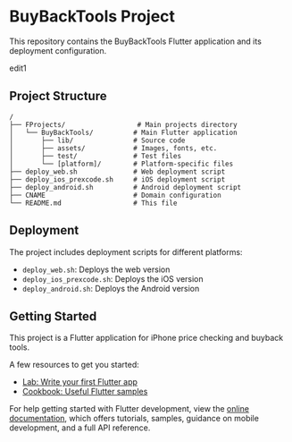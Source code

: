 # BuyBackTools Project

This repository contains the BuyBackTools Flutter application and its deployment configuration.

edit1

## Project Structure

```
/
├── FProjects/                  # Main projects directory
│   └── BuyBackTools/          # Main Flutter application
│       ├── lib/               # Source code
│       ├── assets/            # Images, fonts, etc.
│       ├── test/              # Test files
│       └── [platform]/        # Platform-specific files
├── deploy_web.sh              # Web deployment script
├── deploy_ios_prexcode.sh     # iOS deployment script
├── deploy_android.sh          # Android deployment script
├── CNAME                      # Domain configuration
└── README.md                  # This file
```

## Deployment

The project includes deployment scripts for different platforms:
- `deploy_web.sh`: Deploys the web version
- `deploy_ios_prexcode.sh`: Deploys the iOS version
- `deploy_android.sh`: Deploys the Android version

## Getting Started

This project is a Flutter application for iPhone price checking and buyback tools.

A few resources to get you started:

- [Lab: Write your first Flutter app](https://docs.flutter.dev/get-started/codelab)
- [Cookbook: Useful Flutter samples](https://docs.flutter.dev/cookbook)

For help getting started with Flutter development, view the
[online documentation](https://docs.flutter.dev/), which offers tutorials,
samples, guidance on mobile development, and a full API reference.
